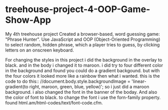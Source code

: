 # treehouse-project-4-OOP-Game-Show-App
 My 4th treehouse project
Created a browser-based, word guessing game: "Phrase Hunter". Use JavaScript and OOP (Object-Oriented Programming) to select random, hidden phrase, which a player tries to guess, by clicking letters on an onscreen keyboard.
 
For changing the styles in this project i did the background in the overlay to black.
and in the body i changed it to maroon. i did try to four different color in the background and found you could do 
a gradient backgound. but with the four colors it looked more like a rainbow then what i wanted.
this is the code to do this::
 //document.body.style.backgroundImage = 'linear-gradient(to right, maroon, green, blue, yellow)';
 so i just did a maroon background.
 i also changed the font in the banner of the boday. And also the color of font to black.
 to change the font i use the forn-family property. found html.am/html-codes/text/font-code.cfm. 
